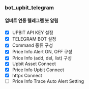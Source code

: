 ### bot_upbit_telegram

#### 업비트 연동 텔레그램 봇 알림

- [x] UPBIT API KEY 설정
- [x] TELEGRAM BOT 설정
- [x] Command 종류 구성
- [x] Price Info Alert ON, OFF 구성
- [x] Price Info (add, del, list) 구성
- [x] Upbit Asset Connect
- [x] Price Info Upbit Connect
- [x] httpx Connect
- [ ] Price Info Trace Auto Alert Setting